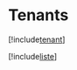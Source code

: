 # Tenants

[!include[tenant](tenants.tenant.autogen.md)]

[!include[liste](tenants.liste.autogen.md)]



























































